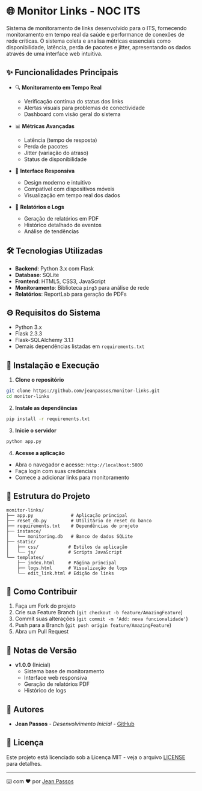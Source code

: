 # 🌐 Monitor Links - NOC ITS

Sistema de monitoramento de links desenvolvido para o ITS, fornecendo monitoramento em tempo real da saúde e performance de conexões de rede críticas. O sistema coleta e analisa métricas essenciais como disponibilidade, latência, perda de pacotes e jitter, apresentando os dados através de uma interface web intuitiva.

## ✨ Funcionalidades Principais

- 🔍 **Monitoramento em Tempo Real**
  - Verificação contínua do status dos links
  - Alertas visuais para problemas de conectividade
  - Dashboard com visão geral do sistema

- 📊 **Métricas Avançadas**
  - Latência (tempo de resposta)
  - Perda de pacotes
  - Jitter (variação do atraso)
  - Status de disponibilidade

- 📱 **Interface Responsiva**
  - Design moderno e intuitivo
  - Compatível com dispositivos móveis
  - Visualização em tempo real dos dados

- 📄 **Relatórios e Logs**
  - Geração de relatórios em PDF
  - Histórico detalhado de eventos
  - Análise de tendências

## 🛠️ Tecnologias Utilizadas

- **Backend**: Python 3.x com Flask
- **Database**: SQLite
- **Frontend**: HTML5, CSS3, JavaScript
- **Monitoramento**: Biblioteca `ping3` para análise de rede
- **Relatórios**: ReportLab para geração de PDFs

## ⚙️ Requisitos do Sistema

- Python 3.x
- Flask 2.3.3
- Flask-SQLAlchemy 3.1.1
- Demais dependências listadas em `requirements.txt`

## 🚀 Instalação e Execução

1. **Clone o repositório**
```bash
git clone https://github.com/jeanpassos/monitor-links.git
cd monitor-links
```

2. **Instale as dependências**
```bash
pip install -r requirements.txt
```

3. **Inicie o servidor**
```bash
python app.py
```

4. **Acesse a aplicação**
- Abra o navegador e acesse: `http://localhost:5000`
- Faça login com suas credenciais
- Comece a adicionar links para monitoramento

## 📁 Estrutura do Projeto

```
monitor-links/
├── app.py              # Aplicação principal
├── reset_db.py         # Utilitário de reset do banco
├── requirements.txt    # Dependências do projeto
├── instance/          
│   └── monitoring.db   # Banco de dados SQLite
├── static/            
│   ├── css/           # Estilos da aplicação
│   └── js/            # Scripts JavaScript
└── templates/         
    ├── index.html     # Página principal
    ├── logs.html      # Visualização de logs
    └── edit_link.html # Edição de links
```

## 🤝 Como Contribuir

1. Faça um Fork do projeto
2. Crie sua Feature Branch (`git checkout -b feature/AmazingFeature`)
3. Commit suas alterações (`git commit -m 'Add: nova funcionalidade'`)
4. Push para a Branch (`git push origin feature/AmazingFeature`)
5. Abra um Pull Request

## 📝 Notas de Versão

- **v1.0.0** (Inicial)
  - Sistema base de monitoramento
  - Interface web responsiva
  - Geração de relatórios PDF
  - Histórico de logs

## 👥 Autores

- **Jean Passos** - *Desenvolvimento Inicial* - [GitHub](https://github.com/jeanpassos)

## 📄 Licença

Este projeto está licenciado sob a Licença MIT - veja o arquivo [LICENSE](LICENSE) para detalhes.

---
⌨️ com ❤️ por [Jean Passos](https://github.com/jeanpassos)
